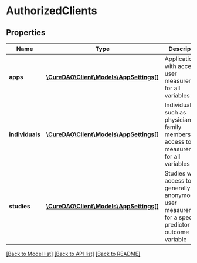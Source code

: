 # AuthorizedClients

## Properties
Name | Type | Description | Notes
------------ | ------------- | ------------- | -------------
**apps** | [**\CureDAO\Client\Models\AppSettings[]**](AppSettings.md) | Applications with access to user measurements for all variables | 
**individuals** | [**\CureDAO\Client\Models\AppSettings[]**](AppSettings.md) | Individuals such as physicians or family members with access to user measurements for all variables | 
**studies** | [**\CureDAO\Client\Models\AppSettings[]**](AppSettings.md) | Studies with access to generally anonymous user measurements for a specific predictor and outcome variable | 

[[Back to Model list]](../README.md#documentation-for-models) [[Back to API list]](../README.md#documentation-for-api-endpoints) [[Back to README]](../README.md)
